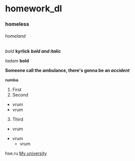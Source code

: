 # homework_dl
### homeless
###### homeland


*bold*
**kyrlick** 
***bold and italic***

_tadam_ 
__bold__



**Someone call the ambulance, there's gonna be an _accident_** 

~~rumba~~


1. First
2. Second 
  - vrum
  - vrum
3. Third 

+ vrum
* vrum
  - vrum
  
  
  
hse.ru 
[My university](https://www.hse.ru/ "Мой университет")
